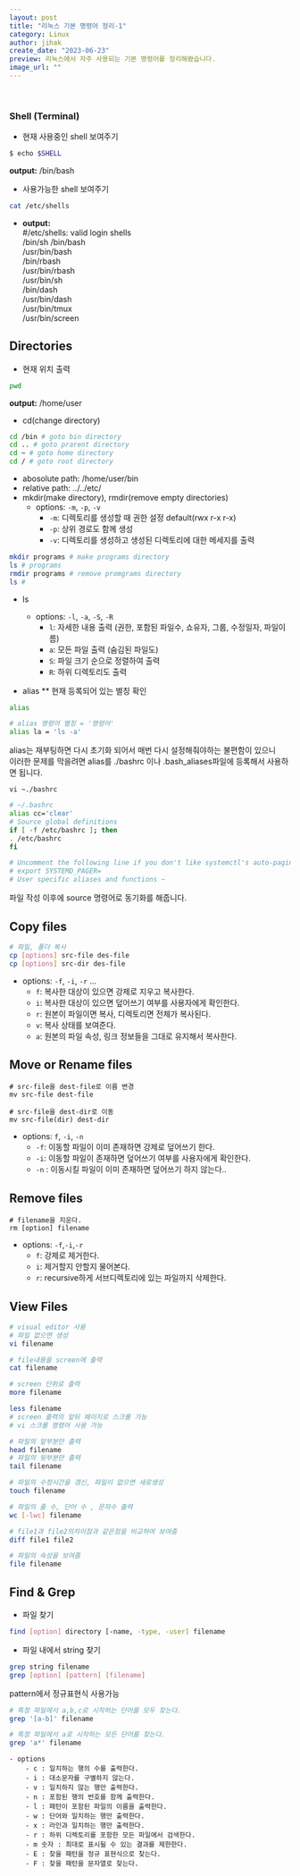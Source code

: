 ```yaml
---
layout: post
title: "리눅스 기본 명령어 정리-1"
category: Linux
author: jihak
create_date: "2023-06-23"
preview: 리눅스에서 자주 사용되는 기본 명령어를 정리해봤습니다. 
image_url: ""
---
```


<br> 

### Shell (Terminal)
- 현재 사용중인 shell 보여주기
```sh
$ echo $SHELL
```
**output:** /bin/bash
- 사용가능한 shell 보여주기
```sh
cat /etc/shells
```
- **output:**   
#/etc/shells: valid login shells   
/bin/sh 
/bin/bash  
/usr/bin/bash  
/bin/rbash  
/usr/bin/rbash  
/usr/bin/sh  
/bin/dash  
/usr/bin/dash  
/usr/bin/tmux  
/usr/bin/screen

## Directories
- 현재 위치 출력
```sh
pwd
```
**output:**
/home/user
- cd(change directory)
```sh
cd /bin # goto bin directory
cd .. # goto prarent directory
cd ~ # goto home directory
cd / # goto root directory
```

- abosolute path: /home/user/bin
- relative path: ../../etc/
- mkdir(make directory), rmdir(remove empty directories)
    * options: `-m`, `-p`, `-v`
        - `-m`: 디렉토리를 생성할 때 권한 설정 default(rwx r-x r-x)
        - `-p`: 상위 경로도 함께 생성
        - `-v`: 디렉토리를 생성하고 생성된 디렉토리에 대한 메세지를 출력
```sh
mkdir programs # make programs directory
ls # programs
rmdir programs # remove promgrams directory
ls # 
```
- ls    
    - options: `-l`, `-a`, `-S`, `-R`
        - `l`: 자세한 내용 출력 (권한, 포함된 파일수, 쇼유자, 그룹, 수정일자, 파일이름)
        - `a`: 모든 파일 출력 (숨김된 파일도)
        - `S`: 파일 크기 순으로 정렬하여 출력
        - `R`: 하위 디렉토리도 출력
    
- alias
** 현재 등록되어 있는 별칭 확인
```sh
alias
```
```sh
# alias 명령어 별칭 = '명령어'
alias la = 'ls -a'
```
alias는 재부팅하면 다시 초기화 되어서 매번 다시 설정해줘야하는 불편함이 있으니   
이러한 문제를 막을려면 alias를 ./bashrc 이나 .bash_aliases파일에 등록해서 사용하면 됩니다.    
```
vi ~./bashrc
```
```sh
# ~/.bashrc 
alias cc='clear' 
# Source global definitions 
if [ -f /etc/bashrc ]; then
. /etc/bashrc 
fi 

# Uncomment the following line if you don't like systemctl's auto-paging feature: 
# export SYSTEMD_PAGER= 
# User specific aliases and functions ~
```
파일 작성 이후에 source 명령어로 동기화를 해줍니다.

## Copy files
```sh
# 파일, 폴더 복사
cp [options] src-file des-file 
cp [options] src-dir des-file 

```
- options: `-f`, `-i`, `-r` ...
    - `f`: 복사한 대상이 있으면 강제로 지우고 복사한다.
    - `i`: 복사한 대상이 있으면 덮어쓰기 여부를 사용자에게 확인한다.
    - `r`: 원본이 파일이면 복사, 디렉토리면 전체가 복사된다.
    - `v`: 복사 상태를 보여준다.
    - `a`: 원본의 파일 속성, 링크 정보들을 그대로 유지해서 복사한다.

## Move or Rename files
```
# src-file을 dest-file로 이름 변경
mv src-file dest-file

# src-file을 dest-dir로 이동 
mv src-file(dir) dest-dir
```
- options: `f`, `-i`, `-n`
    - `-f`: 이동할 파일이 이미 존재하면 강제로 덮어쓰기 한다.
    - `-i`: 이동할 파일이 존재하면 덮어쓰기 여부를 사용자에게 확인한다.
    - `-n` : 이동시킬 파일이 이미 존재하면 덮어쓰기 하지 않는다..

## Remove files
```
# filename을 지운다.
rm [option] filename
```
- options: `-f`,`-i`,`-r`
    - `f`: 강제로 제거한다.
    - `i`: 제거할지 안할지 물어본다.
    - `r`: recursive하게 서브디렉토리에 있는 파일까지 삭제한다.

## View Files

```sh
# visual editor 사용
# 파일 없으면 생성
vi filename
```

```sh
# file내용을 screen에 출력
cat filename 
```

```sh
# screen 단위로 출력
more filename 
```

```sh
less filename
# screen 출력의 앞뒤 페이지로 스크롤 가능
# vi 스크롤 명령어 사용 가능
```

```sh
# 파일의 앞부분만 출력
head filename 
# 파일의 뒷부분만 출력
tail filename
```

```sh
# 파일의 수정시간을 갱신, 파일이 없으면 새로생성
touch filename
```

```sh
# 파일의 줄 수, 단어 수 , 문자수 출력
wc [-lwc] filename
```


```sh
# file1과 file2의차이점과 같은점을 비교하여 보여줌
diff file1 file2
```

```sh
# 파일의 속성을 보여줌
file filename
```

## Find & Grep
- 파일 찾기

```sh
find [option] directory [-name, -type, -user] filename
```

- 파일 내에서 string 찾기
```sh
grep string filename
grep [option] [pattern] [filename]
```
pattern에서 정규표현식 사용가능
```sh
# 특정 파일에서 a,b,c로 시작하는 단어를 모두 찾는다.
grep '[a-b]' filename 

# 특정 파일에서 a로 시작하는 모든 단어를 찾는다.
grep 'a*' filename 
```

    - options
        - c : 일치하는 행의 수를 출력한다.
        - i : 대소문자를 구별하지 않는다.
        - v : 일치하지 않는 행만 출력한다.
        - n : 포함된 행의 번호를 함께 출력한다.
        - l : 패턴이 포함된 파일의 이름을 출력한다.
        - w : 단어와 일치하는 행만 출력한다.
        - x : 라인과 일치하는 행만 출력한다.
        - r : 하위 디렉토리를 포함한 모든 파일에서 검색한다.
        - m 숫자 : 최대로 표시될 수 있는 결과를 제한한다.
        - E : 찾을 패턴을 정규 표현식으로 찾는다.
        - F : 찾을 패턴을 문자열로 찾는다.